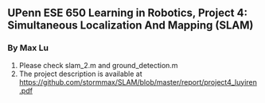 ## UPenn ESE 650 Learning in Robotics, Project 4: Simultaneous Localization And Mapping (SLAM)

### By Max Lu

1. Please check slam_2.m and ground_detection.m
2. The project description is available at <https://github.com/stormmax/SLAM/blob/master/report/project4_luyiren.pdf>